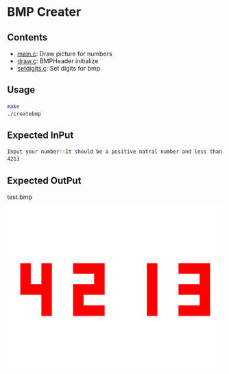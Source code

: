 # BMP Creater

## Contents

- [main.c](main.c): Draw picture for numbers
- [draw.c](draw.c): BMPHeader initialize
- [setdigits.c](setdigits.c): Set digits for bmp

## Usage

```sh
make
./createbmp
```

## Expected InPut

``` sh
Input your number!(It should be a positive natral number and less than 10000)!
4213
```

## Expected OutPut

test.bmp

![Example Image](./test.png "Example")
